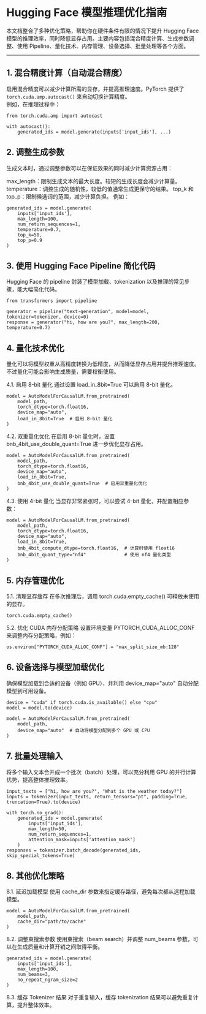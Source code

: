 # Hugging Face 模型推理优化指南

本文档整合了多种优化策略，帮助你在硬件条件有限的情况下提升 Hugging Face 模型的推理效率，同时降低显存占用。主要内容包括混合精度计算、生成参数调整、使用 Pipeline、量化技术、内存管理、设备选择、批量处理等各个方面。

---

## 1. 混合精度计算（自动混合精度）

启用混合精度可以减少计算所需的显存，并提高推理速度。PyTorch 提供了 `torch.cuda.amp.autocast()` 来自动切换计算精度。  
例如，在推理过程中：

```
from torch.cuda.amp import autocast

with autocast():
    generated_ids = model.generate(inputs['input_ids'], ...)
```
## 2. 调整生成参数
生成文本时，通过调整参数可以在保证效果的同时减少计算资源占用：

max_length：限制生成文本的最大长度。较短的生成长度会减少计算量。
temperature：调控生成的随机性，较低的值通常生成更保守的结果。
top_k 和 top_p：限制候选词的范围，减少计算负担。
例如：

 
```
generated_ids = model.generate(
    inputs['input_ids'], 
    max_length=100, 
    num_return_sequences=1, 
    temperature=0.7, 
    top_k=50, 
    top_p=0.9
)
```
## 3. 使用 Hugging Face Pipeline 简化代码
Hugging Face 的 pipeline 封装了模型加载、tokenization 以及推理的常见步骤，能大幅简化代码。

```
from transformers import pipeline

generator = pipeline("text-generation", model=model, tokenizer=tokenizer, device=0)
response = generator("hi, how are you?", max_length=200, temperature=0.7)
```
## 4. 量化技术优化
量化可以将模型权重从高精度转换为低精度，从而降低显存占用并提升推理速度。不过量化可能会影响生成质量，需要权衡使用。

4.1. 启用 8-bit 量化
通过设置 load_in_8bit=True 可以启用 8-bit 量化。

```
model = AutoModelForCausalLM.from_pretrained(
    model_path,
    torch_dtype=torch.float16,
    device_map="auto",
    load_in_8bit=True  # 启用 8-bit 量化
)
```
4.2. 双重量化优化
在启用 8-bit 量化时，设置 bnb_4bit_use_double_quant=True 进一步优化显存占用。

```
model = AutoModelForCausalLM.from_pretrained(
    model_path,
    torch_dtype=torch.float16,
    device_map="auto",
    load_in_8bit=True,
    bnb_4bit_use_double_quant=True  # 启用双重量化优化
)
```
4.3. 使用 4-bit 量化
当显存非常紧张时，可以尝试 4-bit 量化，并配置相应参数：

```
model = AutoModelForCausalLM.from_pretrained(
    model_path,
    torch_dtype=torch.float16,
    device_map="auto",
    load_in_8bit=True,
    bnb_4bit_compute_dtype=torch.float16,  # 计算时使用 float16
    bnb_4bit_quant_type="nf4"              # 使用 nf4 量化类型
)
```
## 5. 内存管理优化
5.1. 清理显存缓存
在多次推理后，调用 torch.cuda.empty_cache() 可释放未使用的显存。

```
torch.cuda.empty_cache()
```
5.2. 优化 CUDA 内存分配策略
设置环境变量 PYTORCH_CUDA_ALLOC_CONF 来调整内存分配策略，例如：

```
os.environ["PYTORCH_CUDA_ALLOC_CONF"] = "max_split_size_mb:128"
```
## 6. 设备选择与模型加载优化
确保模型加载到合适的设备（例如 GPU），并利用 device_map="auto" 自动分配模型到可用设备。

```
device = "cuda" if torch.cuda.is_available() else "cpu"
model = model.to(device)

model = AutoModelForCausalLM.from_pretrained(
    model_path,
    device_map="auto"  # 自动将模型分配到多个 GPU 或 CPU
)
```
## 7. 批量处理输入
将多个输入文本合并成一个批次（batch）处理，可以充分利用 GPU 的并行计算优势，提高整体推理效率。

```
input_texts = ["hi, how are you?", "What is the weather today?"]
inputs = tokenizer(input_texts, return_tensors="pt", padding=True, truncation=True).to(device)

with torch.no_grad():
    generated_ids = model.generate(
        inputs['input_ids'], 
        max_length=50, 
        num_return_sequences=1, 
        attention_mask=inputs['attention_mask']
    )
responses = tokenizer.batch_decode(generated_ids, skip_special_tokens=True)
```
## 8. 其他优化策略
8.1. 延迟加载模型
使用 cache_dir 参数来指定缓存路径，避免每次都从远程加载模型。

```
model = AutoModelForCausalLM.from_pretrained(
    model_path,
    cache_dir="path/to/cache"
)
```
8.2. 调整束搜索参数
使用束搜索（beam search）并调整 num_beams 参数，可以在生成质量和计算开销之间取得平衡。


```
generated_ids = model.generate(
    inputs['input_ids'], 
    max_length=100, 
    num_beams=3, 
    no_repeat_ngram_size=2
)
```

8.3. 缓存 Tokenizer 结果
对于重复输入，缓存 tokenization 结果可以避免重复计算，提升整体效率。